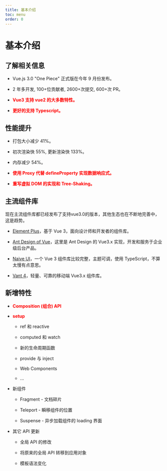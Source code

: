 ```yaml
---
title: 基本介绍
toc: menu
order: 0
---
```


<BackTop></BackTop>

# 基本介绍

## 了解相关信息

- Vue.js 3.0 "One Piece" 正式版在今年 9 月份发布。

- 2 年多开发, 100+位贡献者, 2600+次提交, 600+次 PR。

- **<font v-pre color="red">Vue3 支持 vue2 的大多数特性。</font>**

- **<font v-pre color="red">更好的支持 Typescript。</font>**

## 性能提升

- 打包大小减少 41%。

- 初次渲染快 55%, 更新渲染快 133%。

- 内存减少 54%。

- **<font v-pre color="red">使用 Proxy 代替 defineProperty 实现数据响应式。</font>**

- **<font v-pre color="red">重写虚拟 DOM 的实现和 Tree-Shaking。</font>**

## 主流组件库

<Alert type="info">
  现在主流组件库都已经发布了支持vue3.0的版本，其他生态也在不断地完善中，这是趋势。
</Alert>

- [Element Plus](https://element-plus.gitee.io/zh-CN/)，基于 Vue 3，面向设计师和开发者的组件库。

- [Ant Design of Vue](https://next.antdv.com/docs/vue/introduce-cn)，这里是 Ant Design 的 Vue3.x 实现，开发和服务于企业级后台产品。

- [Naive UI](https://www.naiveui.com/zh-CN/os-theme)，一个 Vue 3 组件库比较完整，主题可调，使用 TypeScript，不算太慢有点意思。

- [Vant 4](https://youzan.github.io/vant/v4/#/zh-CN)，轻量、可靠的移动端 Vue3.x 组件库。

## 新增特性

- **<font v-pre color="red">Composition (组合) API</font>**

- **<font v-pre color="red">setup</font>**

  - ref 和 reactive

  - computed 和 watch

  - 新的生命周期函数

  - provide 与 inject

  - Web Components

  - ...

- 新组件

  - Fragment - 文档碎片

  - Teleport - 瞬移组件的位置

  - Suspense - 异步加载组件的 loading 界面

- 其它 API 更新

  - 全局 API 的修改

  - 将原来的全局 API 转移到应用对象

  - 模板语法变化
